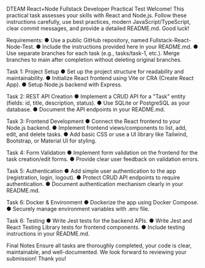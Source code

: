 DTEAM
React+Node Fullstack Developer Practical Test
Welcome! This practical task assesses your skills with React and Node.js. Follow these
instructions carefully, use best practices, modern JavaScript/TypeScript, clear commit
messages, and provide a detailed README.md. Good luck!

Requirements:
● Use a public GitHub repository, named Fullstack-React-Node-Test.
● Include the instructions provided here in your README.md.
● Use separate branches for each task (e.g., tasks/task-1, etc.). Merge branches to
main after completion without deleting original branches.

Task 1: Project Setup
● Set up the project structure for readability and maintainability.
● Initialize React frontend using Vite or CRA (Create React App).
● Setup Node.js backend with Express.

Task 2: REST API Creation
● Implement a CRUD API for a "Task" entity (fields: id, title, description, status).
● Use SQLite or PostgreSQL as your database.
● Document the API endpoints in your README.md.

Task 3: Frontend Development
● Connect the React frontend to your Node.js backend.
● Implement frontend views/components to list, add, edit, and delete tasks.
● Add basic CSS or use a UI library like Tailwind, Bootstrap, or Material UI for styling.

Task 4: Form Validation
● Implement form validation on the frontend for the task creation/edit forms.
● Provide clear user feedback on validation errors.

Task 5: Authentication
● Add simple user authentication to the app (registration, login, logout).
● Protect CRUD API endpoints to require authentication.
● Document authentication mechanism clearly in your README.md.

Task 6: Docker & Environment
● Dockerize the app using Docker Compose.
● Securely manage environment variables with .env file.

Task 6: Testing
● Write Jest tests for the backend APIs.
● Write Jest and React Testing Library tests for frontend components.
● Include testing instructions in your README.md.

Final Notes
Ensure all tasks are thoroughly completed, your code is clear, maintainable, and
well-documented. We look forward to reviewing your submission!
Thank you! 